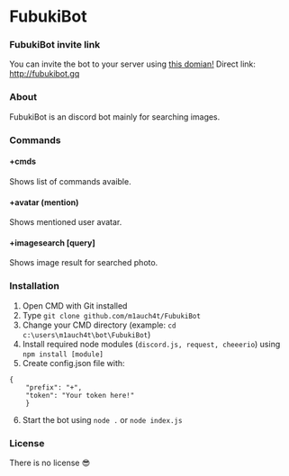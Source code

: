# FubukiBot

### FubukiBot invite link
You can invite the bot to your server using [this domian!](http://fubukibot.gq)
Direct link: http://fubukibot.gq

### About
FubukiBot is an discord bot mainly for searching images.

### Commands
#### +cmds
Shows list of commands avaible.
#### +avatar (mention)
Shows mentioned user avatar.
#### +imagesearch [query]
Shows image result for searched photo.

### Installation
1. Open CMD with Git installed
2. Type `git clone github.com/m1auch4t/FubukiBot`
3. Change your CMD directory (example: `cd c:\users\m1auch4t\bot\FubukiBot`)
4. Install required node modules (`discord.js, request, cheeerio`) using `npm install [module]`
5. Create config.json file with:
```
{
    "prefix": "+",
    "token": "Your token here!"
    }
```
6. Start the bot using `node .` or `node index.js`

### License
There is no license :sunglasses:
